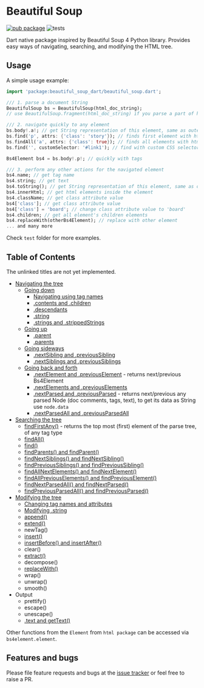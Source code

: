 # Beautiful Soup

[![pub package](https://img.shields.io/pub/v/beautiful_soup_dart.svg)](https://pub.dev/packages/beautiful_soup_dart)
![tests](https://github.com/mzdm/beautiful_soup/actions/workflows/main.yml/badge.svg)

[comment]: <> ([![codecov]&#40;https://codecov.io/gh/mzdm/beautiful_soup/branch/master/graph/badge.svg&#41;]&#40;https://codecov.io/gh/mzdm/beautiful_soup&#41;)

Dart native package inspired by Beautiful Soup 4 Python library. Provides easy ways of navigating, searching, and
modifying the HTML tree.

## Usage

A simple usage example:

```dart
import 'package:beautiful_soup_dart/beautiful_soup.dart';

/// 1. parse a document String
BeautifulSoup bs = BeautifulSoup(html_doc_string);
// use BeautifulSoup.fragment(html_doc_string) if you parse a part of html

/// 2. navigate quickly to any element
bs.body!.a!; // get String representation of this element, same as outerHtml
bs.find('p', attrs: {'class': 'story'}); // finds first element with html tag "p" and which has "class" attribute with value "story"
bs.findAll('a', attrs: {'class': true}); // finds all elements with html tag "a" and which have defined "class" attribute with whatever value
bs.find('', customSelector: '#link1'); // find with custom CSS selector (other parameters are ignored)

Bs4Element bs4 = bs.body!.p!; // quickly with tags

/// 3. perform any other actions for the navigated element
bs4.name; // get tag name
bs4.string; // get text
bs4.toString(); // get String representation of this element, same as outerHtml
bs4.innerHtml; // get html elements inside the element
bs4.className; // get class attribute value
bs4['class']; // get class attribute value
bs4['class'] = 'board'; // change class attribute value to 'board'
bs4.children; // get all element's children elements
bs4.replaceWith(otherBs4Element); // replace with other element
... and many more
```

Check `test` folder for more examples.

## Table of Contents

The unlinked titles are not yet implemented.

- [Navigating the tree](https://www.crummy.com/software/BeautifulSoup/bs4/doc/#navigating-the-tree)
    - [Going down](https://www.crummy.com/software/BeautifulSoup/bs4/doc/#going-down)
        - [Navigating using tag names](https://www.crummy.com/software/BeautifulSoup/bs4/doc/#navigating-using-tag-names)
        - [.contents and .children](https://www.crummy.com/software/BeautifulSoup/bs4/doc/#contents-and-children)
        - [.descendants](https://www.crummy.com/software/BeautifulSoup/bs4/doc/#descendants)
        - [.string](https://www.crummy.com/software/BeautifulSoup/bs4/doc/#string)
        - [.strings and .strippedStrings](https://www.crummy.com/software/BeautifulSoup/bs4/doc/#strings-and-stripped-strings)
    - [Going up](https://www.crummy.com/software/BeautifulSoup/bs4/doc/#going-up)
        - [.parent](https://www.crummy.com/software/BeautifulSoup/bs4/doc/#parent)
        - [.parents](https://www.crummy.com/software/BeautifulSoup/bs4/doc/#parents)
    - [Going sideways](https://www.crummy.com/software/BeautifulSoup/bs4/doc/#going-sideways)
        - [.nextSibling and .previousSibling](https://www.crummy.com/software/BeautifulSoup/bs4/doc/#next-sibling-and-previous-sibling)
        - [.nextSiblings and .previousSiblings](https://www.crummy.com/software/BeautifulSoup/bs4/doc/#next-siblings-and-previous-siblings)
    - [Going back and forth](https://www.crummy.com/software/BeautifulSoup/bs4/doc/#going-back-and-forth)
        - [.nextElement and .previousElement]() - returns next/previous Bs4Element
        - [.nextElements and .previousElements]()
        - [.nextParsed and .previousParsed]() - returns next/previous any parsed Node (doc comments, tags, text), to get its data as String use `node.data`
        - [.nextParsedAll and .previousParsedAll]()
- [Searching the tree](https://www.crummy.com/software/BeautifulSoup/bs4/doc/#searching-the-tree)
    - [findFirstAny()]() - returns the top most (first) element of the parse tree, of any tag type
    - [findAll()](https://www.crummy.com/software/BeautifulSoup/bs4/doc/#find-all)
    - [find()](https://www.crummy.com/software/BeautifulSoup/bs4/doc/#find)
    - [findParents() and findParent()](https://www.crummy.com/software/BeautifulSoup/bs4/doc/#find-parents-and-find-parent)
    - [findNextSiblings() and findNextSibling()](https://www.crummy.com/software/BeautifulSoup/bs4/doc/#find-next-siblings-and-find-next-sibling)
    - [findPreviousSiblings() and findPreviousSibling()](https://www.crummy.com/software/BeautifulSoup/bs4/doc/#find-previous-siblings-and-find-previous-sibling)
    - [findAllNextElements() and findNextElement()]()
    - [findAllPreviousElements() and findPreviousElement()]()
    - [findNextParsedAll() and findNextParsed()](https://www.crummy.com/software/BeautifulSoup/bs4/doc/#find-all-next-and-find-next)
    - [findPreviousParsedAll() and findPreviousParsed()](https://www.crummy.com/software/BeautifulSoup/bs4/doc/#find-all-previous-and-find-previous)
- [Modifying the tree](https://www.crummy.com/software/BeautifulSoup/bs4/doc/#modifying-the-tree)
    - [Changing tag names and attributes](https://www.crummy.com/software/BeautifulSoup/bs4/doc/#changing-tag-names-and-attributes)
    - [Modifying .string](https://www.crummy.com/software/BeautifulSoup/bs4/doc/#modifying-string)
    - [append()](https://www.crummy.com/software/BeautifulSoup/bs4/doc/#append)
    - [extend()](https://www.crummy.com/software/BeautifulSoup/bs4/doc/#extend)
    - newTag()
    - [insert()](https://www.crummy.com/software/BeautifulSoup/bs4/doc/#insert)
    - [insertBefore() and insertAfter()](https://www.crummy.com/software/BeautifulSoup/bs4/doc/#insert-before-and-insert-after)
    - clear()
    - [extract()](https://www.crummy.com/software/BeautifulSoup/bs4/doc/#extract)
    - decompose()
    - [replaceWith()](https://www.crummy.com/software/BeautifulSoup/bs4/doc/#replace-with)
    - wrap()
    - unwrap()
    - smooth()
- Output
    - prettify()
    - escape()
    - unescape()
    - [.text and getText()](https://www.crummy.com/software/BeautifulSoup/bs4/doc/#get-text)

Other functions from the `Element` from `html package` can be accessed via `bs4element.element`.

## Features and bugs

Please file feature requests and bugs at the [issue tracker](https://github.com/mzdm/beautiful_soup/issues) or feel
free to raise a PR.
